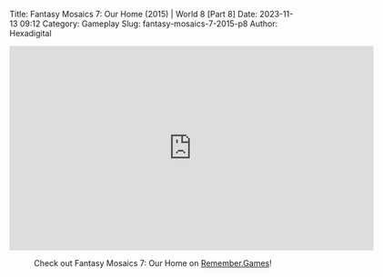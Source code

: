 Title: Fantasy Mosaics 7: Our Home (2015) | World 8 [Part 8]
Date: 2023-11-13 09:12
Category: Gameplay
Slug: fantasy-mosaics-7-2015-p8
Author: Hexadigital

<center><iframe src="https://www.youtube.com/embed/jc7SvpnZVMM?feature=oembed" allow="accelerometer; autoplay; encrypted-media; gyroscope; picture-in-picture" width="640" height="360" frameborder="0"></iframe>

Check out Fantasy Mosaics 7: Our Home on [Remember.Games](https://remember.games/game/7627/fantasy-mosaics-7-our-home/)!</center>